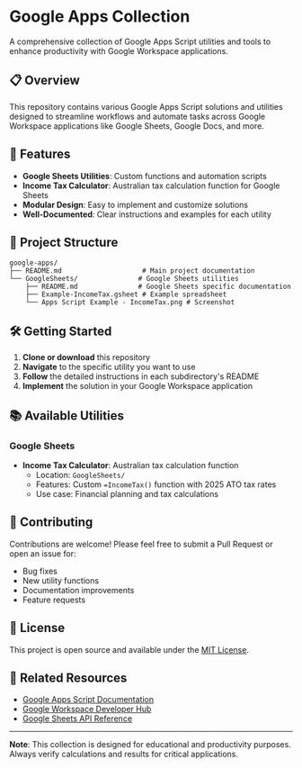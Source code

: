 # Google Apps Collection

A comprehensive collection of Google Apps Script utilities and tools to enhance productivity with Google Workspace applications.

## 📋 Overview

This repository contains various Google Apps Script solutions and utilities designed to streamline workflows and automate tasks across Google Workspace applications like Google Sheets, Google Docs, and more.

## 🚀 Features

- **Google Sheets Utilities**: Custom functions and automation scripts
- **Income Tax Calculator**: Australian tax calculation function for Google Sheets
- **Modular Design**: Easy to implement and customize solutions
- **Well-Documented**: Clear instructions and examples for each utility

## 📁 Project Structure

```
google-apps/
├── README.md                    # Main project documentation
└── GoogleSheets/               # Google Sheets utilities
    ├── README.md               # Google Sheets specific documentation
    ├── Example-IncomeTax.gsheet # Example spreadsheet
    └── Apps Script Example - IncomeTax.png # Screenshot
```

## 🛠️ Getting Started

1. **Clone or download** this repository
2. **Navigate** to the specific utility you want to use
3. **Follow** the detailed instructions in each subdirectory's README
4. **Implement** the solution in your Google Workspace application

## 📚 Available Utilities

### Google Sheets
- **Income Tax Calculator**: Australian tax calculation function
  - Location: `GoogleSheets/`
  - Features: Custom `=IncomeTax()` function with 2025 ATO tax rates
  - Use case: Financial planning and tax calculations

## 🤝 Contributing

Contributions are welcome! Please feel free to submit a Pull Request or open an issue for:
- Bug fixes
- New utility functions
- Documentation improvements
- Feature requests

## 📄 License

This project is open source and available under the [MIT License](./LICENSE.md).

## 🔗 Related Resources

- [Google Apps Script Documentation](https://developers.google.com/apps-script)
- [Google Workspace Developer Hub](https://developers.google.com/workspace)
- [Google Sheets API Reference](https://developers.google.com/sheets/api)

---

**Note**: This collection is designed for educational and productivity purposes. Always verify calculations and results for critical applications.